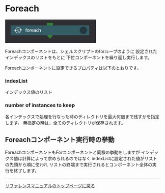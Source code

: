 # Foreach

![img](./img/foreach.png "foreach")

Foreachコンポーネントは、シェルスクリプトのforループのように
設定されたインデックスのリストをもとに
下位コンポーネントを繰り返し実行します。

Foreachコンポーネントに設定できるプロパティは以下のとおりです。

### indexList
インデックス値のリスト

### number of instances to keep
各インデックスで処理を行なった時のディレクトリを最大何個まで残すかを指定します。
無指定の時は、全てのディレクトリが保存されます。


## Foreachコンポーネント実行時の挙動
ForeachコンポーネントもForコンポーネントと同様の挙動をしますが
インデックス値は計算によって求められるのではなく
indexListに設定された値がリストの先頭から順に使われ
リストの終端まで実行されるとコンポーネント全体の実行を終了します。


--------
[リファレンスマニュアルのトップページに戻る](../readme.md)
